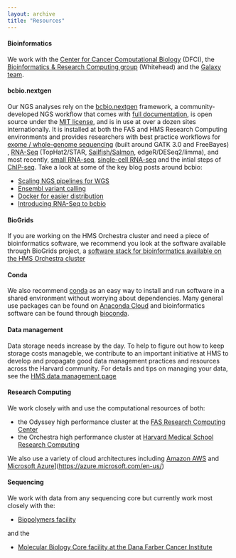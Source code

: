 ```yaml
---
layout: archive
title: "Resources"
---
```



#### Bioinformatics

We work with the [Center for Cancer Computational Biology](http://cccb.dfci.harvard.edu/) (DFCI), the [Bioinformatics & Research Computing group](http://jura.wi.mit.edu/bio/) (Whitehead) and the [Galaxy team](http://wiki.g2.bx.psu.edu/). 

#### bcbio.nextgen

Our NGS analyses rely on the [bcbio.nextgen](https://github.com/chapmanb/bcbio-nextgen) framework, a community-developed NGS workflow that comes with [full documentation](https://bcbio-nextgen.readthedocs.org/en/latest/), is open source under the [MIT license](http://opensource.org/licenses/mit-license.html), and is in use at over a dozen sites internationally. It is installed at both the FAS and HMS Research Computing environments and provides researchers with best practice workflows for [exome / whole-genome sequencing](https://bcbio-nextgen.readthedocs.org/en/latest/contents/pipelines.html#variant-calling) (built around GATK 3.0 and FreeBayes) , [RNA-Seq](https://bcbio-nextgen.readthedocs.org/en/latest/contents/pipelines.html#rna-seq) (TopHat2/STAR, [Sailfish/Salmon](https://bcbio-nextgen.readthedocs.io/en/latest/contents/pipelines.html#fast-rna-seq), edgeR/DESeq2/limma), and most recently, [small RNA-seq](https://bcbio-nextgen.readthedocs.io/en/latest/contents/pipelines.html#smallrna-seq), [single-cell RNA-seq](https://bcbio-nextgen.readthedocs.io/en/latest/contents/pipelines.html#single-cell-rna-seq) and the intial steps of [ChIP-seq](https://bcbio-nextgen.readthedocs.io/en/latest/contents/pipelines.html#chip-seq). Take a look at some of the key blog posts around bcbio:

* [Scaling NGS pipelines for WGS](https://bcbio.wordpress.com/2013/05/22/scaling-variant-detection-pipelines-for-whole-genome-sequencing-analysis/)
* [Ensembl variant calling](https://bcbio.wordpress.com/2013/10/21/updated-comparison-of-variant-detection-methods-ensemble-freebayes-and-minimal-bam-preparation-pipelines/)
* [Docker for easier distribution](https://bcbio.wordpress.com/)
* [Introducing RNA-Seq to bcbio](http://spliced.ghost.io/automated-comparison-of-rna-seq-differential-expression-calls/)

#### BioGrids

If you are working on the HMS Orchestra cluster and need a piece of bioinformatics software, we recommend you look at the software available through BioGrids project, a [software stack for bioinformatics available on the HMS Orchestra cluster](http://www.biogrids.org/)

#### Conda

We also recommend [conda](https://conda.io/docs/index.html) as an easy way to install and run software in a shared environment without worrying about dependencies. Many general use packages can be found on [Anaconda Cloud](https://anaconda.org/) and bioinformatics software can be found through [bioconda](https://bioconda.github.io/).


#### Data management

Data storage needs increase by the day. To help to figure out how to keep storage costs manageble, we contribute to an important initiative at HMS to develop and propagate good data management practices and resources across the Harvard community. For details and tips on managing your data, see the [HMS data management page](http://datamanagement.hms.harvard.edu/) 

#### Research Computing 

We work closely with and use the computational resources of both:

-  the Odyssey high performance cluster at the [FAS Research Computing Center](http://rc.fas.harvard.edu/)
-  the Orchestra high performance cluster at [Harvard Medical School Research Computing](https://rc.hms.harvard.edu)

We also use a variety of cloud architectures including [Amazon AWS](https://aws.amazon.com/) and [Microsoft Azure](https://azure.microsoft.com/en-us/)](https://azure.microsoft.com/en-us/)

#### Sequencing

We work with data from any sequencing core but currently work most closely with the:

- [Biopolymers facility](https://genome.med.harvard.edu/)

 and the

- [Molecular Biology Core facility at the Dana Farber Cancer Institute](https://mbcf.dfci.harvard.edu/)









